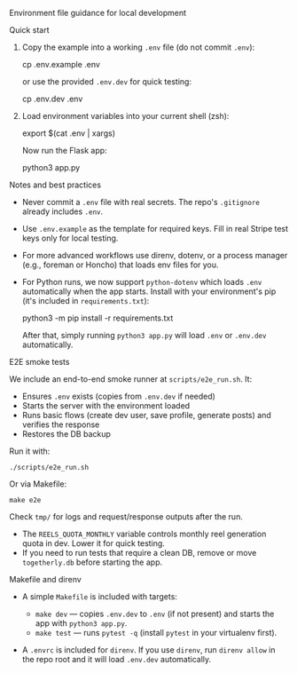 Environment file guidance for local development

Quick start

1. Copy the example into a working `.env` file (do not commit `.env`):

   cp .env.example .env

   or use the provided `.env.dev` for quick testing:

   cp .env.dev .env

2. Load environment variables into your current shell (zsh):

   export $(cat .env | xargs)

   Now run the Flask app:

   python3 app.py

Notes and best practices

- Never commit a `.env` file with real secrets. The repo's `.gitignore` already includes `.env`.
- Use `.env.example` as the template for required keys. Fill in real Stripe test keys only for local testing.
- For more advanced workflows use direnv, dotenv, or a process manager (e.g., foreman or Honcho) that loads env files for you.
 - For Python runs, we now support `python-dotenv` which loads `.env` automatically when the app starts.
    Install with your environment's pip (it's included in `requirements.txt`):

    python3 -m pip install -r requirements.txt

    After that, simply running `python3 app.py` will load `.env` or `.env.dev` automatically.

E2E smoke tests

We include an end-to-end smoke runner at `scripts/e2e_run.sh`. It:

- Ensures `.env` exists (copies from `.env.dev` if needed)
- Starts the server with the environment loaded
- Runs basic flows (create dev user, save profile, generate posts) and verifies the response
- Restores the DB backup

Run it with:

```
./scripts/e2e_run.sh
```

Or via Makefile:

```
make e2e
```

Check `tmp/` for logs and request/response outputs after the run.
- The `REELS_QUOTA_MONTHLY` variable controls monthly reel generation quota in dev. Lower it for quick testing.
- If you need to run tests that require a clean DB, remove or move `togetherly.db` before starting the app.

Makefile and direnv

- A simple `Makefile` is included with targets:
   - `make dev` — copies `.env.dev` to `.env` (if not present) and starts the app with `python3 app.py`.
   - `make test` — runs `pytest -q` (install `pytest` in your virtualenv first).

- A `.envrc` is included for `direnv`. If you use `direnv`, run `direnv allow` in the repo root and it will load `.env.dev` automatically.

